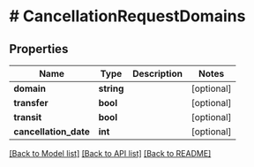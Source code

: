 # # CancellationRequestDomains

## Properties

Name | Type | Description | Notes
------------ | ------------- | ------------- | -------------
**domain** | **string** |  | [optional]
**transfer** | **bool** |  | [optional]
**transit** | **bool** |  | [optional]
**cancellation_date** | **int** |  | [optional]

[[Back to Model list]](../../README.md#models) [[Back to API list]](../../README.md#endpoints) [[Back to README]](../../README.md)
